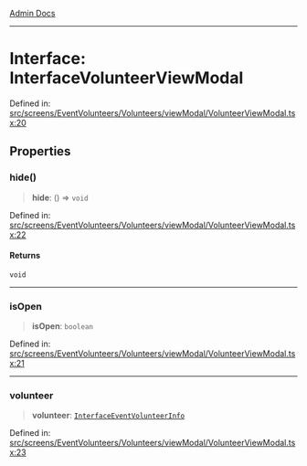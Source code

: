 [Admin Docs](/)

***

# Interface: InterfaceVolunteerViewModal

Defined in: [src/screens/EventVolunteers/Volunteers/viewModal/VolunteerViewModal.tsx:20](https://github.com/PalisadoesFoundation/talawa-admin/blob/main/src/screens/EventVolunteers/Volunteers/viewModal/VolunteerViewModal.tsx#L20)

## Properties

### hide()

> **hide**: () => `void`

Defined in: [src/screens/EventVolunteers/Volunteers/viewModal/VolunteerViewModal.tsx:22](https://github.com/PalisadoesFoundation/talawa-admin/blob/main/src/screens/EventVolunteers/Volunteers/viewModal/VolunteerViewModal.tsx#L22)

#### Returns

`void`

***

### isOpen

> **isOpen**: `boolean`

Defined in: [src/screens/EventVolunteers/Volunteers/viewModal/VolunteerViewModal.tsx:21](https://github.com/PalisadoesFoundation/talawa-admin/blob/main/src/screens/EventVolunteers/Volunteers/viewModal/VolunteerViewModal.tsx#L21)

***

### volunteer

> **volunteer**: [`InterfaceEventVolunteerInfo`](../../../../../../utils/interfaces/interfaces/InterfaceEventVolunteerInfo.md)

Defined in: [src/screens/EventVolunteers/Volunteers/viewModal/VolunteerViewModal.tsx:23](https://github.com/PalisadoesFoundation/talawa-admin/blob/main/src/screens/EventVolunteers/Volunteers/viewModal/VolunteerViewModal.tsx#L23)

